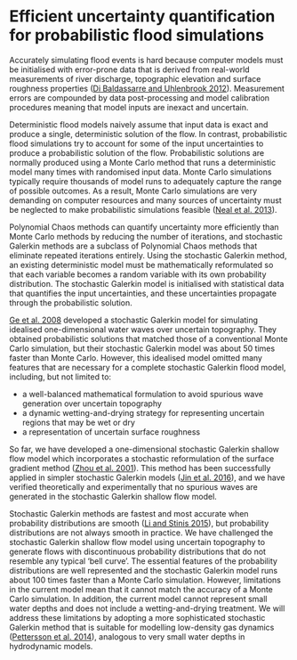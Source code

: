# Efficient uncertainty quantification for probabilistic flood simulations

Accurately simulating flood events is hard because computer models must be initialised with error-prone data that is derived from real-world measurements of river discharge, topographic elevation and surface roughness properties ([Di Baldassarre and Uhlenbrook 2012](https://doi.org/10.1002/hyp.8226)).  Measurement errors are compounded by data post-processing and model calibration procedures meaning that model inputs are inexact and uncertain.

Deterministic flood models naively assume that input data is exact and produce a single, deterministic solution of the flow.  In contrast, probabilistic flood simulations try to account for some of the input uncertainties to produce a probabilistic solution of the flow.  Probabilistic solutions are normally produced using a Monte Carlo method that runs a deterministic model many times with randomised input data.  Monte Carlo simulations typically require thousands of model runs to adequately capture the range of possible outcomes.  As a result, Monte Carlo simulations are very demanding on computer resources and many sources of uncertainty must be neglected to make probabilistic simulations feasible ([Neal et al. 2013](https://doi.org/10.1002/hyp.9572)).

Polynomial Chaos methods can quantify uncertainty more efficiently than Monte Carlo methods by reducing the number of iterations, and stochastic Galerkin methods are a subclass of Polynomial Chaos methods that eliminate repeated iterations entirely.  Using the stochastic Galerkin method, an existing deterministic model must be mathematically reformulated so that each variable becomes a random variable with its own probability distribution.  The stochastic Galerkin model is initialised with statistical data that quantifies the input uncertainties, and these uncertainties propagate through the probabilistic solution.

[Ge et al. 2008](https://doi.org/10.1061/(ASCE)0733-9429(2008)134:12(1732)) developed a stochastic Galerkin model for simulating idealised one-dimensional water waves over uncertain topography.  They obtained probabilistic solutions that matched those of a conventional Monte Carlo simulation, but their stochastic Galerkin model was about 50 times faster than Monte Carlo.  However, this idealised model omitted many features that are necessary for a complete stochastic Galerkin flood model, including, but not limited to:

* a well-balanced mathematical formulation to avoid spurious wave generation over uncertain topography
* a dynamic wetting-and-drying strategy for representing uncertain regions that may be wet or dry
* a representation of uncertain surface roughness

So far, we have developed a one-dimensional stochastic Galerkin shallow flow model which incorporates a stochastic reformulation of the surface gradient method ([Zhou et al. 2001](https://doi.org/10.1006/jcph.2000.6670)).  This method has been successfully applied in simpler stochastic Galerkin models ([Jin et al. 2016](https://doi.org/10.1007/s10915-015-0124-2)), and we have verified theoretically and experimentally that no spurious waves are generated in the stochastic Galerkin shallow flow model.

Stochastic Galerkin methods are fastest and most accurate when probability distributions are smooth ([Li and Stinis 2015]()), but probability distributions are not always smooth in practice.  We have challenged the stochastic Galerkin shallow flow model using uncertain topography to generate flows with discontinuous probability distributions that do not resemble any typical ‘bell curve’.  The essential features of the probability distributions are well represented and the stochastic Galerkin model runs about 100 times faster than a Monte Carlo simulation.  However, limitations in the current model mean that it cannot match the accuracy of a Monte Carlo simulation.  In addition, the current model cannot represent small water depths and does not include a wetting-and-drying treatment.  We will address these limitations by adopting a more sophisticated stochastic Galerkin method that is suitable for modelling low-density gas dynamics ([Pettersson et al. 2014](https://doi.org/10.1016/j.jcp.2013.10.011)), analogous to very small water depths in hydrodynamic models.
